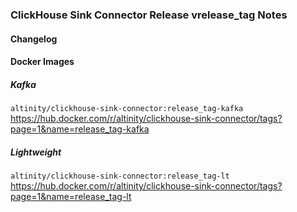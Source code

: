 ### ClickHouse Sink Connector Release vrelease_tag Notes

#### Changelog

#### Docker Images

##### Kafka
`altinity/clickhouse-sink-connector:release_tag-kafka`  
https://hub.docker.com/r/altinity/clickhouse-sink-connector/tags?page=1&name=release_tag-kafka

##### Lightweight
`altinity/clickhouse-sink-connector:release_tag-lt`  
https://hub.docker.com/r/altinity/clickhouse-sink-connector/tags?page=1&name=release_tag-lt